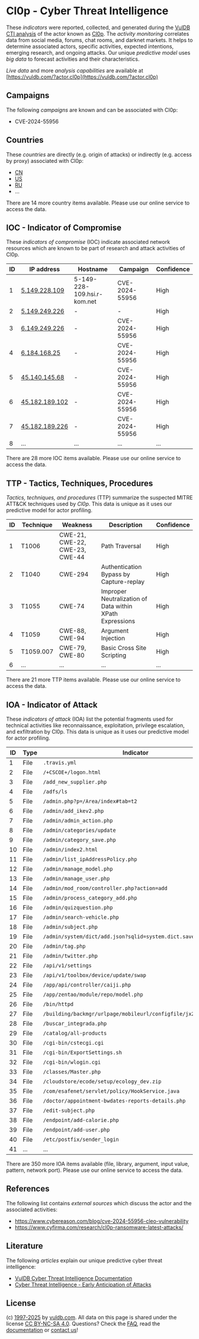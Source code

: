 # Cl0p - Cyber Threat Intelligence

These _indicators_ were reported, collected, and generated during the [VulDB CTI analysis](https://vuldb.com/?kb.cti) of the actor known as [Cl0p](https://vuldb.com/?actor.cl0p). The _activity monitoring_ correlates data from social media, forums, chat rooms, and darknet markets. It helps to determine associated actors, specific activities, expected intentions, emerging research, and ongoing attacks. Our unique _predictive model_ uses _big data_ to forecast activities and their characteristics.

_Live data_ and more _analysis capabilities_ are available at [https://vuldb.com/?actor.cl0p](https://vuldb.com/?actor.cl0p)

## Campaigns

The following _campaigns_ are known and can be associated with Cl0p:

* CVE-2024-55956

## Countries

These _countries_ are directly (e.g. origin of attacks) or indirectly (e.g. access by proxy) associated with Cl0p:

* [CN](https://vuldb.com/?country.cn)
* [US](https://vuldb.com/?country.us)
* [RU](https://vuldb.com/?country.ru)
* ...

There are 14 more country items available. Please use our online service to access the data.

## IOC - Indicator of Compromise

These _indicators of compromise_ (IOC) indicate associated network resources which are known to be part of research and attack activities of Cl0p.

ID | IP address | Hostname | Campaign | Confidence
-- | ---------- | -------- | -------- | ----------
1 | [5.149.228.109](https://vuldb.com/?ip.5.149.228.109) | 5-149-228-109.hsi.r-kom.net | CVE-2024-55956 | High
2 | [5.149.249.226](https://vuldb.com/?ip.5.149.249.226) | - | - | High
3 | [6.149.249.226](https://vuldb.com/?ip.6.149.249.226) | - | CVE-2024-55956 | High
4 | [6.184.168.25](https://vuldb.com/?ip.6.184.168.25) | - | CVE-2024-55956 | High
5 | [45.140.145.68](https://vuldb.com/?ip.45.140.145.68) | - | CVE-2024-55956 | High
6 | [45.182.189.102](https://vuldb.com/?ip.45.182.189.102) | - | CVE-2024-55956 | High
7 | [45.182.189.226](https://vuldb.com/?ip.45.182.189.226) | - | CVE-2024-55956 | High
8 | ... | ... | ... | ...

There are 28 more IOC items available. Please use our online service to access the data.

## TTP - Tactics, Techniques, Procedures

_Tactics, techniques, and procedures_ (TTP) summarize the suspected MITRE ATT&CK techniques used by _Cl0p_. This data is unique as it uses our predictive model for actor profiling.

ID | Technique | Weakness | Description | Confidence
-- | --------- | -------- | ----------- | ----------
1 | T1006 | CWE-21, CWE-22, CWE-23, CWE-44 | Path Traversal | High
2 | T1040 | CWE-294 | Authentication Bypass by Capture-replay | High
3 | T1055 | CWE-74 | Improper Neutralization of Data within XPath Expressions | High
4 | T1059 | CWE-88, CWE-94 | Argument Injection | High
5 | T1059.007 | CWE-79, CWE-80 | Basic Cross Site Scripting | High
6 | ... | ... | ... | ...

There are 21 more TTP items available. Please use our online service to access the data.

## IOA - Indicator of Attack

These _indicators of attack_ (IOA) list the potential fragments used for technical activities like reconnaissance, exploitation, privilege escalation, and exfiltration by Cl0p. This data is unique as it uses our predictive model for actor profiling.

ID | Type | Indicator | Confidence
-- | ---- | --------- | ----------
1 | File | `.travis.yml` | Medium
2 | File | `/+CSCOE+/logon.html` | High
3 | File | `/add_new_supplier.php` | High
4 | File | `/adfs/ls` | Medium
5 | File | `/admin.php?p=/Area/index#tab=t2` | High
6 | File | `/admin/add_ikev2.php` | High
7 | File | `/admin/admin_action.php` | High
8 | File | `/admin/categories/update` | High
9 | File | `/admin/category_save.php` | High
10 | File | `/admin/index2.html` | High
11 | File | `/admin/list_ipAddressPolicy.php` | High
12 | File | `/admin/manage_model.php` | High
13 | File | `/admin/manage_user.php` | High
14 | File | `/admin/mod_room/controller.php?action=add` | High
15 | File | `/admin/process_category_add.php` | High
16 | File | `/admin/quizquestion.php` | High
17 | File | `/admin/search-vehicle.php` | High
18 | File | `/admin/subject.php` | High
19 | File | `/admin/system/dict/add.json?sqlid=system.dict.save` | High
20 | File | `/admin/tag.php` | High
21 | File | `/admin/twitter.php` | High
22 | File | `/api/v1/settings` | High
23 | File | `/api/v1/toolbox/device/update/swap` | High
24 | File | `/app/api/controller/caiji.php` | High
25 | File | `/app/zentao/module/repo/model.php` | High
26 | File | `/bin/httpd` | Medium
27 | File | `/building/backmgr/urlpage/mobileurl/configfile/jx2_config.ini` | High
28 | File | `/buscar_integrada.php` | High
29 | File | `/catalog/all-products` | High
30 | File | `/cgi-bin/cstecgi.cgi` | High
31 | File | `/cgi-bin/ExportSettings.sh` | High
32 | File | `/cgi-bin/wlogin.cgi` | High
33 | File | `/classes/Master.php` | High
34 | File | `/cloudstore/ecode/setup/ecology_dev.zip` | High
35 | File | `/com/esafenet/servlet/policy/HookService.java` | High
36 | File | `/doctor/appointment-bwdates-reports-details.php` | High
37 | File | `/edit-subject.php` | High
38 | File | `/endpoint/add-calorie.php` | High
39 | File | `/endpoint/add-user.php` | High
40 | File | `/etc/postfix/sender_login` | High
41 | ... | ... | ...

There are 350 more IOA items available (file, library, argument, input value, pattern, network port). Please use our online service to access the data.

## References

The following list contains _external sources_ which discuss the actor and the associated activities:

* https://www.cybereason.com/blog/cve-2024-55956-cleo-vulnerability
* https://www.cyfirma.com/research/cl0p-ransomware-latest-attacks/

## Literature

The following _articles_ explain our unique predictive cyber threat intelligence:

* [VulDB Cyber Threat Intelligence Documentation](https://vuldb.com/?kb.cti)
* [Cyber Threat Intelligence - Early Anticipation of Attacks](https://www.scip.ch/en/?labs.20201022)

## License

(c) [1997-2025](https://vuldb.com/?kb.changelog) by [vuldb.com](https://vuldb.com/?kb.about). All data on this page is shared under the license [CC BY-NC-SA 4.0](https://creativecommons.org/licenses/by-nc-sa/4.0/). Questions? Check the [FAQ](https://vuldb.com/?kb.faq), read the [documentation](https://vuldb.com/?kb) or [contact us](https://vuldb.com/?contact)!
